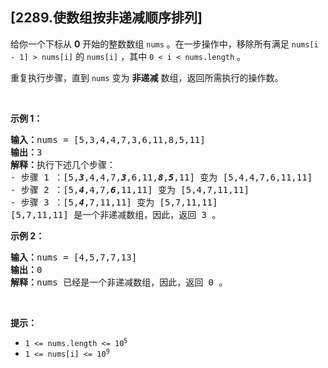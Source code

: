 ## [2289.使数组按非递减顺序排列]
<p>给你一个下标从 <strong>0</strong> 开始的整数数组 <code>nums</code> 。在一步操作中，移除所有满足&nbsp;<code>nums[i - 1] &gt; nums[i]</code> 的 <code>nums[i]</code> ，其中 <code>0 &lt; i &lt; nums.length</code> 。</p>

<p>重复执行步骤，直到 <code>nums</code> 变为 <strong>非递减</strong> 数组，返回所需执行的操作数。</p>

<p>&nbsp;</p>

<p><strong>示例 1：</strong></p>

<pre>
<strong>输入：</strong>nums = [5,3,4,4,7,3,6,11,8,5,11]
<strong>输出：</strong>3
<strong>解释：</strong>执行下述几个步骤：
- 步骤 1 ：[5,<em><strong>3</strong></em>,4,4,7,<em><strong>3</strong></em>,6,11,<em><strong>8</strong></em>,<em><strong>5</strong></em>,11] 变为 [5,4,4,7,6,11,11]
- 步骤 2 ：[5,<em><strong>4</strong></em>,4,7,<em><strong>6</strong></em>,11,11] 变为 [5,4,7,11,11]
- 步骤 3 ：[5,<em><strong>4</strong></em>,7,11,11] 变为 [5,7,11,11]
[5,7,11,11] 是一个非递减数组，因此，返回 3 。
</pre>

<p><strong>示例 2：</strong></p>

<pre>
<strong>输入：</strong>nums = [4,5,7,7,13]
<strong>输出：</strong>0
<strong>解释：</strong>nums 已经是一个非递减数组，因此，返回 0 。
</pre>

<p>&nbsp;</p>

<p><strong>提示：</strong></p>

<ul>
	<li><code>1 &lt;= nums.length &lt;= 10<sup>5</sup></code></li>
	<li><code>1 &lt;= nums[i] &lt;= 10<sup>9</sup></code></li>
</ul>
